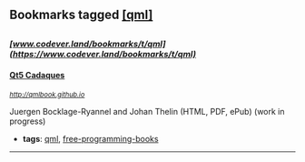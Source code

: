 ## Bookmarks tagged [[qml]](https://www.codever.land/search?q=[qml])

_<sup><sup>[www.codever.land/bookmarks/t/qml](https://www.codever.land/bookmarks/t/qml)</sup></sup>_
---
#### [Qt5 Cadaques](http://qmlbook.github.io)
_<sup>http://qmlbook.github.io</sup>_

Juergen Bocklage-Ryannel and Johan Thelin (HTML, PDF, ePub) (work in progress)
* **tags**: [qml](../tagged/qml.md), [free-programming-books](../tagged/free-programming-books.md)
---
